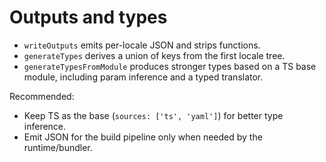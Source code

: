 # Outputs and types

- `writeOutputs` emits per-locale JSON and strips functions.
- `generateTypes` derives a union of keys from the first locale tree.
- `generateTypesFromModule` produces stronger types based on a TS base module, including param inference and a typed translator.

Recommended:

- Keep TS as the base (`sources: ['ts', 'yaml']`) for better type inference.
- Emit JSON for the build pipeline only when needed by the runtime/bundler.
